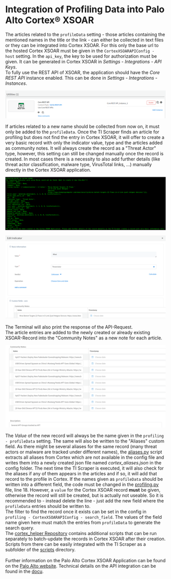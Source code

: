 # Integration of Profiling Data into Palo Alto Cortex® XSOAR

The articles related to the `profileData` setting - those articles containing the mentioned names in the title or the link - can either be collected in text files or they can be integrated into Cortex XSOAR. For this only the base url to the hosted Cortex XSOAR must be given in the `CortexXSOARAPIConfig - host` setting. In the `api_key`, the key to be used for authorization must be given. It can be generated in Cortex XSOAR in *Settings - Integrations - API Keys*.<br/>
To fully use the REST API of XSOAR, the application should have the *Core REST API* instance enabled. This can be done in *Settings - Integrations - Instances*.

![Necessary Integration Instances](/assets/images/XSOAR/rest_api.png "Necessary Integration Instances")

If articles related to a new name should be collected from now on, it must only be added to the `profileData`. Once the TI Scraper finds an article for profiling but does not find the entry in Cortex XSOAR, it will offer to create a very basic record with only the indicator value, type and the articles added as community notes. It will always create the record as a "Threat Actor" type, however, this setting can still be changed manually once the record is created. In most cases there is a necessity to also add further details (like threat actor classification, malware type, VirusTotal links, ...) manually directly in the Cortex XSOAR application.

![Terminal Text for newly created record](/assets/images/XSOAR/terminal_new_record.png "Terminal Text for newly created record")

![Newly Created Record in Cortex XSOAR](/assets/images/XSOAR/new_record.png "Newly created record in PA Cortex XSOAR")

The Terminal will also print the response of the API-Request. <br/>
The article entries are added to the newly created or already existing XSOAR-Record into the "Community Notes" as a new note for each article.

![Records of the APT entry](/assets/images/XSOAR/added_records.png "Records of the APT entry in PA Cortex XSOAR")

The *Value* of the new record will always be the name given in the `profiling - profileData` setting. The same will also be written to the "Aliases" custom field. As there might be several aliases for the same record (many threat actors or malware are tracked under different names), the [aliases.py](/scripts/lib/aliases.py) script extracts all aliases from Cortex which are not available in the config file and writes them into a newly created json file named *cortex_aliases.json* in the config folder. The next time the TI Scraper is executed, it will also check for the aliases if any of them appears in the articles and if so, it will add that record to the profile in Cortex.
If the names given as `profileData` should be written into a different field, the code must be changed in the [profiling.py](/scripts/lib/profiling.py) file, line 18. However, a `value` for the Cortex XSOAR record **must** be given, otherwise the record will still be created, but is actually not useable. So it is recommended to - instead delete the line - just add the new field where the `profileData` entries should be written to. <br/>
The filter to find the record once it exists can be set in the config in `profiling - CortexXSOARAPIConfig - search_field`. The values of the field name given here must match the entries from `profileData` to generate the search query.<br/>
The [cortex_helper Repository](https://github.com/S-L1/cortex_helper) contains additional scripts that can be run separately to batch-update the records in Cortex XSOAR after their creation. Scripts from there can be easily integrated with the TI Scraper as a subfolder of the [scripts](/scripts/) directory.<br/><br/>
Further information on the Palo Alto Cortex XSOAR Application can be found on the [Palo Alto website](https://www.paloaltonetworks.com/resources/datasheets/cortex-xsoar-overview). Technical details on the API integration can be found in the [docu](https://docs.paloaltonetworks.com/develop/api#sort=relevancy&layout=card&numberOfResults=25).